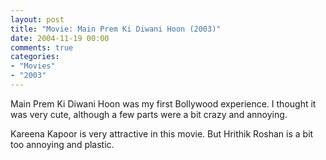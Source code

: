 ```yaml
---
layout: post
title: "Movie: Main Prem Ki Diwani Hoon (2003)"
date: 2004-11-19 00:00
comments: true
categories:
- "Movies"
- "2003"
---
```


Main Prem Ki Diwani Hoon was my first Bollywood experience. I
thought it was very cute, although a few parts were a bit crazy and
annoying.

Kareena Kapoor is very attractive in this movie. But Hrithik Roshan
is a bit too annoying and plastic.

